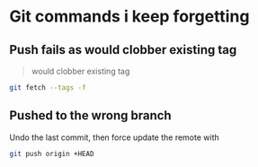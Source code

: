 # Git commands i keep forgetting

## Push fails as would clobber existing tag

> would clobber existing tag

```bash
git fetch --tags -f
```
## Pushed to the wrong branch

Undo the last commit, then force update the remote with

```bash
git push origin +HEAD
```
